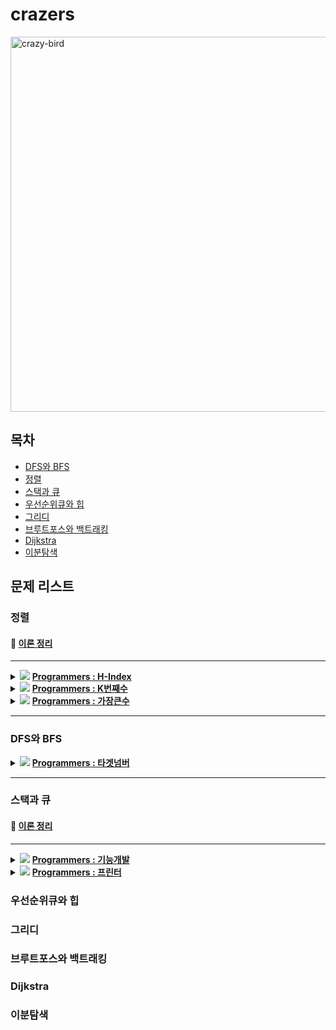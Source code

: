 # crazers
<img src="https://user-images.githubusercontent.com/22493971/163156603-b91402a9-7177-48cd-b702-9e5dec0ef5d5.png" alt="crazy-bird" width="600" />

## 목차

- [DFS와 BFS](#dfs와-bfs)
- [정렬](#정렬)
- [스택과 큐](#스택과-큐)
- [우선순위큐와 힙](#우선순위큐와-힙)
- [그리디](#그리디)
- [브루트포스와 백트래킹](#브루트포스와-백트래킹)
- [Dijkstra](#dijkstra)
- [이분탐색](#이분탐색)

## 문제 리스트

### 정렬

#### 📖 [이론 정리](/contents/정렬.md)
----

<details>
<summary>
  
   <img src="https://img.shields.io/badge/Level2-blue" />
   
   <a href="/problems/H-Index">
     <b>Programmers : H-Index</b>
  </a>
  
</summary>
<div markdown="1">
  
<br>
    
|[혁진](/problems/H-Index/혁진)|소령|혜은|서희|주희|
|--|--|--|--|--|

</div>
</details>

<details>
<summary>
  
   <img src="https://img.shields.io/badge/Level1-green" />
   
   <a href="/problems/K번째수">
     <b>Programmers : K번째수</b>
  </a>
  
</summary>
<div markdown="1">
  
<br>
    
|[혁진](/problems/K번째수/혁진)|[소령](/problems/K번째수/소령)|[혜은](/problems/K번째수/혜은)|[서희](/problems/K번째수/서희)|주희|
|--|--|--|--|--|

</div>
</details>


<details>
<summary>
  
   <img src="https://img.shields.io/badge/Level2-blue" />
   
   <a href="/problems/가장큰수">
     <b>Programmers : 가장큰수</b>
  </a>
  
</summary>
<div markdown="1">
  
<br>
    
|혁진|[소령](/problems/가장큰수/소령)|[혜은](/problems/가장큰수/혜은)|[서희](/problems/가장큰수/서희)|
|--|--|--|--|

</div>
</details>

-----


### DFS와 BFS

<details>
<summary>
  
   <img src="https://img.shields.io/badge/Level2-blue" />
   
   <a href="/problems/타겟넘버">
     <b>Programmers : 타겟넘버</b>
  </a>
  
</summary>
<div markdown="1">
    
<br>
    
|[혁진](/problems/타겟넘버/혁진)|소령|혜은|서희|주희|
|--|--|--|--|--|

</div>
</details>


-------

### 스택과 큐

#### 📖 [이론 정리](/contents/스택과큐.md)
---

<details>
<summary>
  
   <img src="https://img.shields.io/badge/Level2-blue" />
   
   <a href="/problems/기능개발">
     <b>Programmers : 기능개발</b>
  </a>
  
</summary>
<div markdown="1">
  
<br>
    
|[혁진](/problems/기능개발/혁진)|[소령](/problems/기능개발/소령)|[혜은](/problems/기능개발/혜은)|[서희](/problems/기능개발/서희)|[주희](/problems/기능개발/주희)|
|--|--|--|--|--|

</div>
</details>

<details>
<summary>
  
   <img src="https://img.shields.io/badge/Level2-blue" />
   
   <a href="/problems/프린터">
     <b>Programmers : 프린터</b>
  </a>
  
</summary>
<div markdown="1">
  
<br>
    
|[혁진](/problems/프린터/혁진)|[소령](/problems/프린터/소령)|[혜은](/problems/프린터/혜은)|[서희](/problems/프린터/서희)|주희|
|--|--|--|--|--|

</div>
</details>



### 우선순위큐와 힙

### 그리디

### 브루트포스와 백트래킹

### Dijkstra

### 이분탐색
